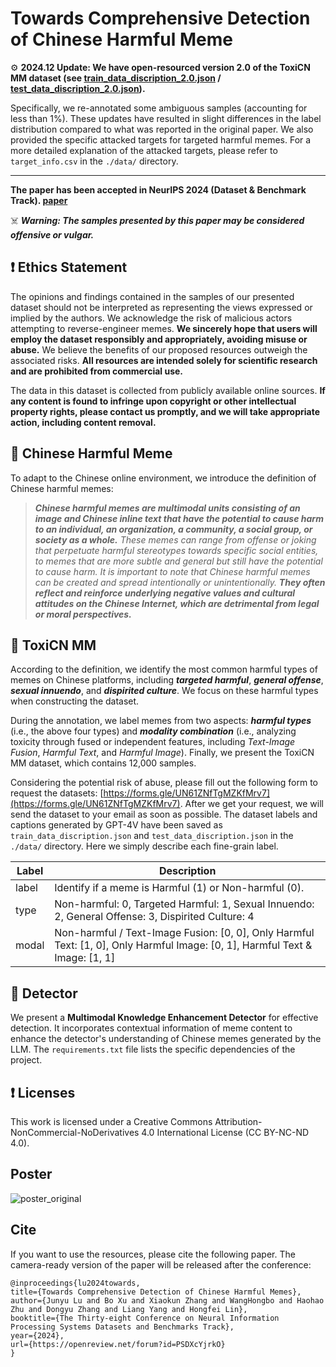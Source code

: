# Towards Comprehensive Detection of Chinese Harmful Meme

⚙ **2024.12 Update:
We have open-resourced version 2.0 of the ToxiCN MM dataset (see [train_data_discription_2.0.json](https://github.com/DUT-lujunyu/ToxiCN_MM/blob/main/data/train_data_discription_2.0.json) / [test_data_discription_2.0.json](https://github.com/DUT-lujunyu/ToxiCN_MM/blob/main/data/test_data_discription_2.0.json)).** 

Specifically, we re-annotated some ambiguous samples (accounting for less than 1%). These updates have resulted in slight differences in the label distribution compared to what was reported in the original paper.
We also provided the specific attacked targets for targeted harmful memes. For a more detailed explanation of the attacked targets, please refer to `target_info.csv` in the `./data/` directory.
___ 


**The paper has been accepted in NeurIPS 2024 (Dataset & Benchmark Track). [paper](https://arxiv.org/abs/2410.02378)** 

☠️ ***Warning: The samples presented by this paper may be considered offensive or vulgar.***

## ❗️ Ethics Statement
The opinions and findings contained in the samples of our presented dataset should not be interpreted as representing the views expressed or implied by the authors. We acknowledge the risk of malicious actors attempting to reverse-engineer memes. **We sincerely hope that users will employ the dataset responsibly and appropriately, avoiding misuse or abuse.** We believe the benefits of our proposed resources outweigh the associated risks. **All resources are intended solely for scientific research and are prohibited from commercial use.**

The data in this dataset is collected from publicly available online sources. **If any content is found to infringe upon copyright or other intellectual property rights, please contact us promptly, and we will take appropriate action, including content removal.**

## 📜 Chinese Harmful Meme

To adapt to the Chinese online environment, we introduce the definition of Chinese harmful memes:

>_**Chinese harmful memes are multimodal units consisting of an image and Chinese inline text that have the potential to cause harm to an individual, an organization, a community, a social group, or society as a whole.** 
These memes can range from offense or joking that perpetuate harmful stereotypes towards specific social entities, to memes that are more subtle and general but still have the potential to cause harm. 
It is important to note that Chinese harmful memes can be created and spread intentionally or unintentionally. **They often reflect and reinforce underlying negative values and cultural attitudes on the Chinese Internet, which are detrimental from legal or moral perspectives.**_


## 📜 ToxiCN MM

According to the definition, we identify the most common harmful types of memes on Chinese platforms, including **_targeted harmful_**, **_general offense_**, _**sexual innuendo**_, and _**dispirited culture**_.
We focus on these harmful types when constructing the dataset.

During the annotation, we label memes from two aspects: **_harmful types_** (i.e., the above four types) and **_modality combination_** (i.e., analyzing toxicity through fused or independent features, including _Text-Image Fusion_, _Harmful Text_, and _Harmful Image_). Finally, we present the ToxiCN MM dataset, which contains 12,000 samples.

Considering the potential risk of abuse, please fill out the following form to request the datasets: [https://forms.gle/UN61ZNfTgMZKfMrv7](https://forms.gle/UN61ZNfTgMZKfMrv7). After we get your request, we will send the dataset to your email as soon as possible.
The dataset labels and captions generated by GPT-4V have been saved as `train_data_discription.json` and `test_data_discription.json` in the `./data/` directory. Here we simply describe each fine-grain label.

| Label           | Description                                                  |
| --------------- | ------------------------------------------------------------ |
| label           | Identify if a meme is Harmful (1) or Non-harmful (0).         |
| type            | Non-harmful: 0, Targeted Harmful: 1, Sexual Innuendo: 2, General Offense: 3, Dispirited Culture: 4|
| modal           | Non-harmful / Text-Image Fusion: [0, 0], Only Harmful Text: [1, 0], Only Harmful Image: [0, 1], Harmful Text & Image: [1, 1]|

## 📜 Detector
We present a **Multimodal Knowledge Enhancement Detector** for effective detection. It incorporates contextual information of meme content to enhance the detector's understanding of Chinese memes generated by the LLM. The `requirements.txt` file lists the specific dependencies of the project.


## ❗️ Licenses
This work is licensed under a Creative Commons Attribution- NonCommercial-NoDerivatives 4.0 International License (CC BY-NC-ND 4.0). 


## Poster
![poster_original](https://github.com/user-attachments/assets/c3cb7793-33f2-4e3e-ad72-e0d84530c658)




## Cite
If you want to use the resources, please cite the following paper. The camera-ready version of the paper will be released after the conference:
~~~
@inproceedings{lu2024towards,
title={Towards Comprehensive Detection of Chinese Harmful Memes},
author={Junyu Lu and Bo Xu and Xiaokun Zhang and WangHongbo and Haohao Zhu and Dongyu Zhang and Liang Yang and Hongfei Lin},
booktitle={The Thirty-eight Conference on Neural Information Processing Systems Datasets and Benchmarks Track},
year={2024},
url={https://openreview.net/forum?id=PSDXcYjrkO}
}
~~~




